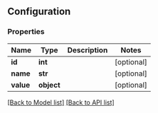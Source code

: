 ## Configuration

### Properties
Name | Type | Description | Notes
------------ | ------------- | ------------- | -------------
**id** | **int** |  | [optional] 
**name** | **str** |  | [optional] 
**value** | **object** |  | [optional] 

[[Back to Model list]](#documentation-for-models) [[Back to API list]](#documentation-for-api-endpoints)


